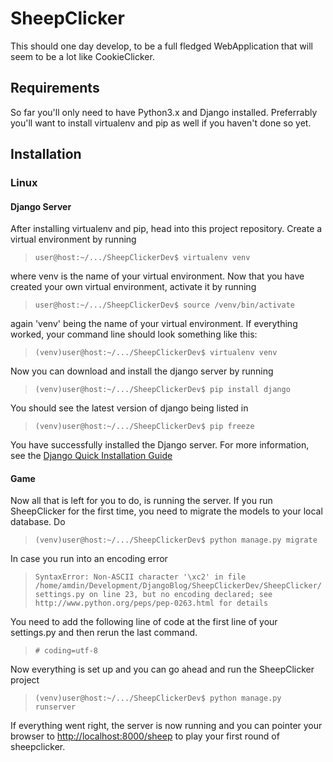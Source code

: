 # SheepClicker

This should one day develop, to be a full fledged WebApplication that will
seem to be a lot like CookieClicker.

## Requirements
So far you'll only need to have Python3.x and Django installed.
Preferrably you'll want to install virtualenv and pip as well if you haven't
done so yet.

## Installation
### Linux
#### Django Server
After installing virtualenv and pip, head into this project repository. Create a
virtual environment by running

>`user@host:~/.../SheepClickerDev$ virtualenv venv`

where venv is the name of your virtual environment. Now that you have created your own
virtual environment, activate it by running

>`user@host:~/.../SheepClickerDev$ source /venv/bin/activate`

again 'venv' being the name of your virtual environment. If everything worked,
your command line should look something like this:

>`(venv)user@host:~/.../SheepClickerDev$ virtualenv venv`


Now you can download and install the django server by running

>`(venv)user@host:~/.../SheepClickerDev$ pip install django`

You should see the latest version of django being listed in

>`(venv)user@host:~/.../SheepClickerDev$ pip freeze`

You have successfully installed the Django server. For more information, see
the [Django Quick Installation Guide](https://docs.djangoproject.com/en/1.8/intro/install/)

#### Game
Now all that is left for you to do, is running the server. If you run SheepClicker
for the first time, you need to migrate the models to your local database. Do

>`(venv)user@host:~/.../SheepClickerDev$ python manage.py migrate`

In case you run into an encoding error

>`SyntaxError: Non-ASCII character '\xc2' in file /home/amdin/Development/DjangoBlog/SheepClickerDev/SheepClicker/settings.py on line 23, but no encoding declared; see http://www.python.org/peps/pep-0263.html for details`

You need to add the following line of code at the first line of your settings.py
and then rerun the last command.

>`# coding=utf-8`

Now everything is set up and you can go ahead and run the SheepClicker project

>`(venv)user@host:~/.../SheepClickerDev$ python manage.py runserver`

If everything went right, the server is now running and you can pointer your
browser to <http://localhost:8000/sheep> to play your first round of sheepclicker.
